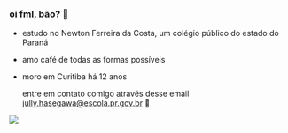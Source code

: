 ### oi fml, bão? 🤙

- estudo no Newton Ferreira da Costa, um colégio público do estado do Paraná
- amo café de todas as formas possíveis
- moro em Curitiba há 12 anos
  
  entre em contato comigo através desse email 
jully.hasegawa@escola.pr.gov.br  🤝

![](https://media.tenor.com/GOabrbLMl4AAAAAd/plink-cat-plink.gif)
